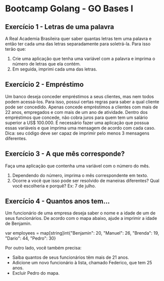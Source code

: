 # Bootcamp Golang - GO Bases I

## Exercício 1 - Letras de uma palavra
A Real Academia Brasileira quer saber quantas letras tem uma palavra e então ter cada uma
das letras separadamente para soletrá-la. Para isso terão que:
1. Crie uma aplicação que tenha uma variável com a palavra e imprima o número de
letras que ela contém.
2. Em seguida, imprimi cada uma das letras.

## Exercício 2 - Empréstimo
Um banco deseja conceder empréstimos a seus clientes, mas nem todos podem acessá-los.
Para isso, possui certas regras para saber a qual cliente pode ser concedido. Apenas
concede empréstimos a clientes com mais de 22 anos, empregados e com mais de um ano
de atividade. Dentro dos empréstimos que concede, não cobra juros para quem tem um
salário superior a US$ 100.000.
É necessário fazer uma aplicação que possua essas variáveis e que imprima uma mensagem
de acordo com cada caso.
Dica: seu código deve ser capaz de imprimir pelo menos 3 mensagens diferentes.

## Exercício 3 - A que mês corresponde?

Faça uma aplicação que contenha uma variável com o número do mês.
1. Dependendo do número, imprima o mês correspondente em texto.
2. Ocorre a você que isso pode ser resolvido de maneiras diferentes? Qual você
escolheria e porquê?
Ex: 7 de julho.


## Exercício 4 - Quantos anos tem...
Um funcionário de uma empresa deseja saber o nome e a idade de um de seus funcionários.
De acordo com o mapa abaixo, ajude a imprimir a idade de Benjamin.

var employees = map[string]int{"Benjamin": 20, "Manuel": 26, "Brenda": 19, "Dario": 44, "Pedro": 30}

Por outro lado, você também precisa:
- Saiba quantos de seus funcionários têm mais de 21 anos.
- Adicione um novo funcionário à lista, chamado Federico, que tem 25 anos.
- Excluir Pedro do mapa.